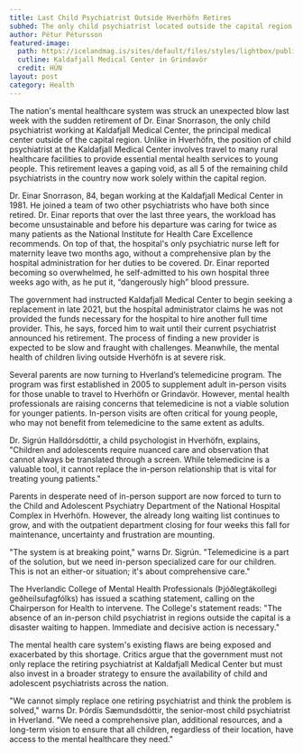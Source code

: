 ```yaml
---
title: Last Child Psychiatrist Outside Hverhöfn Retires
subhed: The only child psychiatrist located outside the capital region abruptly resigned this week due to ill health, leaving parents and other mental health providers scrambling. He blames hospital administrators for failing to heed his warnings.
author: Pétur Pétursson
featured-image: 
  path: https://icelandmag.is/sites/default/files/styles/lightbox/public/thumbnails/image/11mynf60101214_verkfall_28.jpg?itok=QoffXR0n
  cutline: Kaldafjall Medical Center in Grindavör
  credit: HÚN
layout: post
category: Health
---
```


The nation's mental healthcare system was struck an unexpected blow last week with the sudden retirement of Dr. Einar Snorrason, the only child psychiatrist working at Kaldafjall Medical Center, the principal medical center outside of the capital region. Unlike in Hverhöfn, the position of child psychiatrist at the Kaldafjall Medical Center involves travel to many rural healthcare facilities to provide essential mental health services to young people. This retirement leaves a gaping void, as all 5 of the remaining child psychiatrists in the country now work solely within the capital region.

Dr. Einar Snorrason, 84, began working at the Kaldafjall Medical Center in 1981. He joined a team of two other psychiatrists who have both since retired. Dr. Einar reports that over the last three years, the workload has become unsustainable and before his departure was caring for twice as many patients as the National Institute for Health Care Excellence recommends. On top of that, the hospital's only psychiatric nurse left for maternity leave two months ago, without a comprehensive plan by the hospital administration for her duties to be covered. Dr. Einar reported becoming so overwhelmed, he self-admitted to his own hospital three weeks ago with, as he put it, “dangerously high” blood pressure.

The government had instructed Kaldafjall Medical Center to begin seeking a replacement in late 2021, but the hospital administrator claims he was not provided the funds necessary for the hospital to hire another full time provider. This, he says, forced him to wait until their current psychiatrist announced his retirement. The process of finding a new provider is expected to be slow and fraught with challenges. Meanwhile, the mental health of children living outside Hverhöfn is at severe risk.

Several parents are now turning to Hverland’s telemedicine program. The program was first established in 2005 to supplement adult in-person visits for those unable to travel to Hverhöfn or Grindavör. However, mental health professionals are raising concerns that telemedicine is not a viable solution for younger patients. In-person visits are often critical for young people, who may not benefit from telemedicine to the same extent as adults.

Dr. Sigrún Halldórsdóttir, a child psychologist in Hverhöfn, explains, "Children and adolescents require nuanced care and observation that cannot always be translated through a screen. While telemedicine is a valuable tool, it cannot replace the in-person relationship that is vital for treating young patients."

Parents in desperate need of in-person support are now forced to turn to the Child and Adolescent Psychiatry Department of the National Hospital Complex in Hverhöfn. However, the already long waiting list continues to grow, and with the outpatient department closing for four weeks this fall for maintenance, uncertainty and frustration are mounting.

"The system is at breaking point," warns Dr. Sigrún. "Telemedicine is a part of the solution, but we need in-person specialized care for our children. This is not an either-or situation; it's about comprehensive care."

The Hverlandic College of Mental Health Professionals (Þjóðlegtákollegi geðheilsufagfólks) has issued a scathing statement, calling on the Chairperson for Health to intervene. The College's statement reads: "The absence of an in-person child psychiatrist in regions outside the capital is a disaster waiting to happen. Immediate and decisive action is necessary."

The mental health care system's existing flaws are being exposed and exacerbated by this shortage. Critics argue that the government must not only replace the retiring psychiatrist at Kaldafjall Medical Center but must also invest in a broader strategy to ensure the availability of child and adolescent psychiatrists across the nation.

"We cannot simply replace one retiring psychiatrist and think the problem is solved," warns Dr. Þórdís Sæmundsdóttir, the senior-most child psychiatrist in Hverland. "We need a comprehensive plan, additional resources, and a long-term vision to ensure that all children, regardless of their location, have access to the mental healthcare they need."

